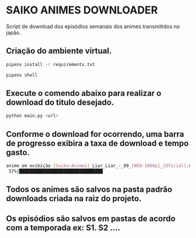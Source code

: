 # SAIKO ANIMES DOWNLOADER

Script de download dos episódios semanais dos animes transmitidos no japão.

## Criação do ambiente virtual.

```bash
pipenv install -r requirements.txt
```
```bash
pipenv shell
```

## Execute o comendo abaixo para realizar o download do titulo desejado.

```bash
python main.py <url>

```
## Conforme o download for ocorrendo, uma barra de progresso exibira a taxa de download e tempo gasto.

```bash
anime em exibição [Saiko-Animes]_Liar_Liar_-_09_[WEB-1080p]_[Oficial].mp4
 57%|████████████████████████████████                                                        | 295M/514M [00:24<00:17, 12.2MiB/s]

```
## Todos os animes são salvos na pasta padrão downloads criada na raiz do projeto.
## Os episódios são salvos em pastas de acordo com a temporada ex: S1. S2 ....
